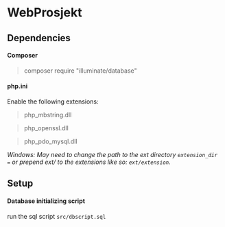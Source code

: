 # WebProsjekt

## Dependencies
#### Composer

>composer require "illuminate/database"

#### php.ini

Enable the following extensions:
>php_mbstring.dll

>php_openssl.dll

>php_pdo_mysql.dll

*Windows: May need to change the path to the ext directory `extension_dir =` or prepend ext/ to the extensions like so: `ext/extension`.*

## Setup

#### Database initializing script

run the sql script `src/dbscript.sql`
